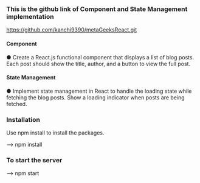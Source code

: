 
### This is the github link of Component and State Management implementation

https://github.com/kanchi9390/metaGeeksReact.git


#### Component

● Create a React.js functional component that displays a list of blog posts. Each post should show the title, author, and a button to view the full post.

#### State Management

● Implement state management in React to handle the loading state while fetching the blog posts. Show a loading indicator when posts are being fetched.

### Installation

Use npm install to install the packages.

--> npm install

### To start the server

--> npm start
